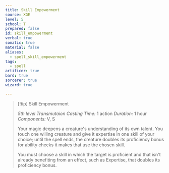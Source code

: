 ```yaml
---
title: Skill Empowerment
source: XGE
level: 5
school: T
prepared: false
id: skill_empowerment
verbal: true
somatic: true
material: false
aliases:
  - spell_skill_empowerment
tags:
  - spell
artificer: true
bard: true
sorcerer: true
wizard: true

---
```

>[!tip] Skill Empowerment
>
> *5th level Transmutaion*
> *Casting Time:* 1 action
> *Duration:* 1 hour
> *Components:* V, S
>
>Your magic deepens a creature's understanding of its own talent. You touch one willing creature and give it expertise in one skill of your choice; until the spell ends, the creature doubles its proficiency bonus for ability checks it makes that use the chosen skill.
>
>You must choose a skill in which the target is proficient and that isn't already benefiting from an effect, such as Expertise, that doubles its proficiency bonus.
>

